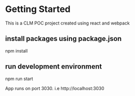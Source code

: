 # Getting Started 
This is a CLM POC project created using react and webpack

## install packages using package.json
npm install

## run development environment
npm run start

App runs on port 3030. i.e http://localhost:3030

